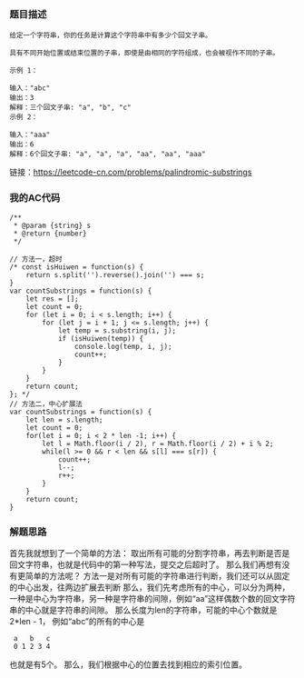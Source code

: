 ### 题目描述
```
给定一个字符串，你的任务是计算这个字符串中有多少个回文子串。

具有不同开始位置或结束位置的子串，即使是由相同的字符组成，也会被视作不同的子串。

示例 1：

输入："abc"
输出：3
解释：三个回文子串: "a", "b", "c"
示例 2：

输入："aaa"
输出：6
解释：6个回文子串: "a", "a", "a", "aa", "aa", "aaa"

```
链接：https://leetcode-cn.com/problems/palindromic-substrings


### 我的AC代码
```
/**
 * @param {string} s
 * @return {number}
 */

// 方法一，超时
/* const isHuiwen = function(s) {
    return s.split('').reverse().join('') === s;
}
var countSubstrings = function(s) {
    let res = [];
    let count = 0;
    for (let i = 0; i < s.length; i++) {
        for (let j = i + 1; j <= s.length; j++) {
            let temp = s.substring(i, j);
            if (isHuiwen(temp)) {
                console.log(temp, i, j);
                count++;
            }
        }
    }
    return count;
}; */
// 方法二，中心扩展法
var countSubstrings = function(s) {
    let len = s.length;
    let count = 0;
    for(let i = 0; i < 2 * len -1; i++) {
        let l = Math.floor(i / 2), r = Math.floor(i / 2) + i % 2;
        while(l >= 0 && r < len && s[l] === s[r]) {
            count++;
            l--;
            r++;
        }
    }
    return count;
}
```

### 解题思路
首先我就想到了一个简单的方法：
取出所有可能的分割字符串，再去判断是否是回文字符串，也就是代码中的第一种写法，提交之后超时了。
那么我们再想有没有更简单的方法呢？
方法一是对所有可能的字符串进行判断，我们还可以从固定的中心出发，往两边扩展去判断
那么，我们先考虑所有的中心，可以分为两种，一种是中心为字符串，另一种是字符串的间隙，例如“aa”这样偶数个数的回文字符串的中心就是字符串的间隙。
那么长度为len的字符串，可能的中心个数就是2*len - 1， 例如“abc”的所有的中心是
```
 a   b   c
 0 1 2 3 4
```
也就是有5个。
那么，我们根据中心的位置去找到相应的索引位置。
